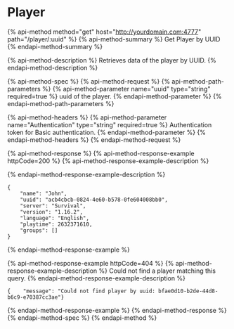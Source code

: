 # Player

{% api-method method="get" host="http://yourdomain.com:4777" path="/player/:uuid" %}
{% api-method-summary %}
Get Player by UUID
{% endapi-method-summary %}

{% api-method-description %}
Retrieves data of the player by UUID.
{% endapi-method-description %}

{% api-method-spec %}
{% api-method-request %}
{% api-method-path-parameters %}
{% api-method-parameter name="uuid" type="string" required=true %}
uuid of the player.
{% endapi-method-parameter %}
{% endapi-method-path-parameters %}

{% api-method-headers %}
{% api-method-parameter name="Authentication" type="string" required=true %}
Authentication token for Basic authentication.
{% endapi-method-parameter %}
{% endapi-method-headers %}
{% endapi-method-request %}

{% api-method-response %}
{% api-method-response-example httpCode=200 %}
{% api-method-response-example-description %}

{% endapi-method-response-example-description %}

```
{
    "name": "John",
    "uuid": "acb4cbcb-0824-4e60-b578-0fe604008bb0",
    "server": "Survival",
    "version": "1.16.2",
    "language": "English",
    "playtime": 2632371610,
    "groups": []
}
```
{% endapi-method-response-example %}

{% api-method-response-example httpCode=404 %}
{% api-method-response-example-description %}
Could not find a player matching this query.
{% endapi-method-response-example-description %}

```
{    "message": "Could not find player by uuid: bfae0d10-b2de-44d8-b6c9-e70387cc3ae"}
```
{% endapi-method-response-example %}
{% endapi-method-response %}
{% endapi-method-spec %}
{% endapi-method %}



